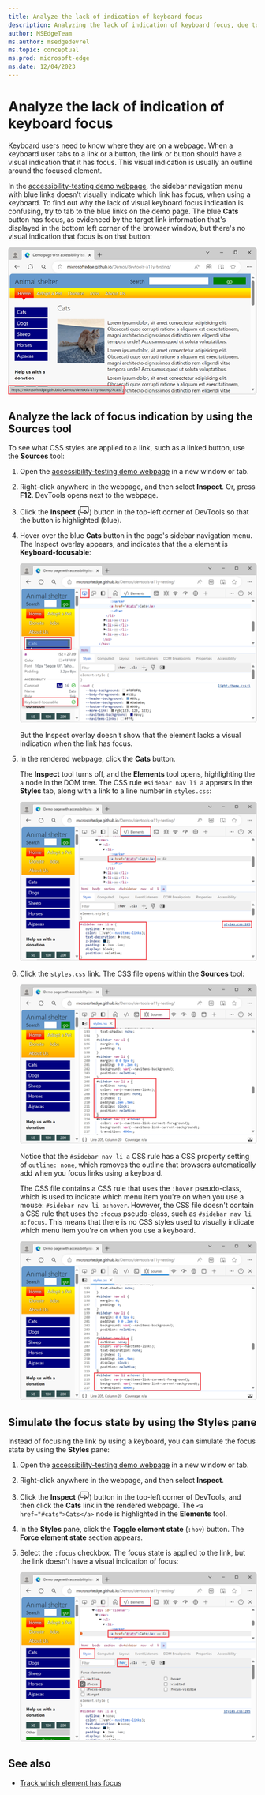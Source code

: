 ```yaml
---
title: Analyze the lack of indication of keyboard focus
description: Analyzing the lack of indication of keyboard focus, due to missing a CSS pseudo-class rule for the focus state on a link, combined with the link having no outline setting.
author: MSEdgeTeam
ms.author: msedgedevrel
ms.topic: conceptual
ms.prod: microsoft-edge
ms.date: 12/04/2023
---
```

# Analyze the lack of indication of keyboard focus

<!-- Inspect tool, and CSS rules: pseudo-classes for states -->

Keyboard users need to know where they are on a webpage.  When a keyboard user tabs to a link or a button, the link or button should have a visual indication that it has focus.  This visual indication is usually an outline around the focused element.

In the [accessibility-testing demo webpage](https://microsoftedge.github.io/Demos/devtools-a11y-testing/), the sidebar navigation menu with blue links doesn't visually indicate which link has focus, when using a keyboard.  To find out why the lack of visual keyboard focus indication is confusing, try to tab to the blue links on the demo page.  The blue **Cats** button has focus, as evidenced by the target link information that's displayed in the bottom left corner of the browser window, but there's no visual indication that focus is on that button:

![The demo webpage, with the Cats links focused, but no visual indication of the focus](./test-analyze-no-focus-indicator-images/no-focus-indication.png)


<!-- ====================================================================== -->
## Analyze the lack of focus indication by using the Sources tool

To see what CSS styles are applied to a link, such as a linked button, use the **Sources** tool:

1. Open the [accessibility-testing demo webpage](https://microsoftedge.github.io/Demos/devtools-a11y-testing/) in a new window or tab.

1. Right-click anywhere in the webpage, and then select **Inspect**.  Or, press **F12**.  DevTools opens next to the webpage.

1. Click the **Inspect** (![Inspect icon](./test-analyze-no-focus-indicator-images/inspect-tool-icon-light-theme.png)) button in the top-left corner of DevTools so that the button is highlighted (blue).

1. Hover over the blue **Cats** button in the page's sidebar navigation menu.  The Inspect overlay appears, and indicates that the `a` element is **Keyboard-focusable**:

   ![The Inspect tool overlay on the link element](./test-analyze-no-focus-indicator-images/using-inspect-tool.png)

   But the Inspect overlay doesn't show that the element lacks a visual indication when the link has focus.

1. In the rendered webpage, click the **Cats** button.

   The **Inspect** tool turns off, and the **Elements** tool opens, highlighting the `a` node in the DOM tree. The CSS rule `#sidebar nav li a` appears in the **Styles** tab, along with a link to a line number in `styles.css`:

   ![The Elements tool, with the 'a' node highlighted](./test-analyze-no-focus-indicator-images/link-selected.png)

1. Click the `styles.css` link.  The CSS file opens within the **Sources** tool:

   ![The styles applied to the link in the Sources tool](./test-analyze-no-focus-indicator-images/styles-in-sources-tool.png)

   Notice that the `#sidebar nav li a` CSS rule has a CSS property setting of `outline: none`, which removes the outline that browsers automatically add when you focus links using a keyboard.

   The CSS file contains a CSS rule that uses the `:hover` pseudo-class, which is used to indicate which menu item you're on when you use a mouse: `#sidebar nav li a:hover`.  However, the CSS file doesn't contain a CSS rule that uses the `:focus` pseudo-class, such as `#sidebar nav li a:focus`. This means that there is no CSS styles used to visually indicate which menu item you're on when you use a keyboard.

   ![The outline:none property and the :hover styles](./test-analyze-no-focus-indicator-images/no-focus-css-code.png)


<!-- ====================================================================== -->
## Simulate the focus state by using the Styles pane

Instead of focusing the link by using a keyboard, you can simulate the focus state by using the **Styles** pane:

1. Open the [accessibility-testing demo webpage](https://microsoftedge.github.io/Demos/devtools-a11y-testing/) in a new window or tab.

1. Right-click anywhere in the webpage, and then select **Inspect**.

1. Click the **Inspect** (![Inspect icon](./test-analyze-no-focus-indicator-images/inspect-tool-icon-light-theme.png)) button in the top-left corner of DevTools, and then click the **Cats** link in the rendered webpage. The `<a href="#cats">Cats</a>` node is highlighted in the **Elements** tool.

1. In the **Styles** pane, click the **Toggle element state** (`:hov`) button. The **Force element state** section appears.

1. Select the `:focus` checkbox. The focus state is applied to the link, but the link doesn't have a visual indication of focus:

   ![The Cats link with the focus state applied](./test-analyze-no-focus-indicator-images/focus-state-applied.png)


<!-- ====================================================================== -->
## See also

*  [Track which element has focus](./focus.md)
